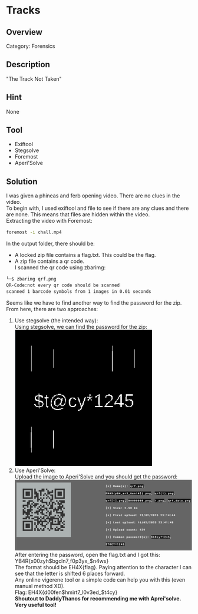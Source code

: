 # Tracks #
 
## Overview ##
Category: Forensics

## Description ##
"The Track Not Taken"

## Hint ##
None

## Tool ##
- Exiftool
- Stegsolve    
- Foremost  
- Aperi'Solve  

## Solution ##
I was given a phineas and ferb opening video. There are no clues in the video.  
To begin with, I used exiftool and file to see if there are any clues and there are none. This means that files are hidden within the video.  
Extracting the video with Foremost:
```bash
foremost -i chall.mp4
```   
In the output folder, there should be:
- A locked zip file contains a flag.txt. This could be the flag.  
- A zip file contains a qr code.  
I scanned the qr code using zbarimg:
```bash
└─$ zbarimg qrf.png
QR-Code:not every qr code should be scanned
scanned 1 barcode symbols from 1 images in 0.01 seconds
```
Seems like we have to find another way to find the password for the zip. From here, there are two approaches:
1. Use stegsolve (the intended way):  
Using stegsolve, we can find the password for the zip:  
![Password](image/stegsolve.png)  
2. Use Aperi'Solve:  
Upload the image to Aperi'Solve and you should get the password:  
![Aperi](image/aperi.png)  
After entering the password, open the flag.txt and I got this: YB4R{x00zyh$bgcln7_f0p3yx_$n4ws}   
The format should be EH4X{flag}. Paying attention to the character I can see that the letter is shifted 6 places forward.  
Any online vigerene tool or a simple code can help you with this (even manual method XD).   
Flag: EH4X{d00fen$hmirt7_l0v3ed_$t4cy}  
**Shoutout to DaddyThanos for recommending me with Aprei'solve. Very useful tool!**







